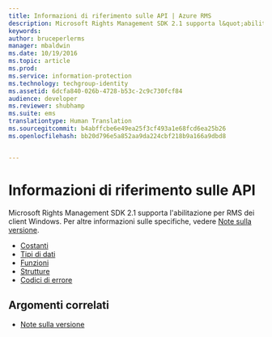 ```yaml
---
title: Informazioni di riferimento sulle API | Azure RMS
description: Microsoft Rights Management SDK 2.1 supporta l&quot;abilitazione per RMS dei client Windows.
keywords: 
author: bruceperlerms
manager: mbaldwin
ms.date: 10/19/2016
ms.topic: article
ms.prod: 
ms.service: information-protection
ms.technology: techgroup-identity
ms.assetid: 6dcfa840-026b-4728-b53c-2c9c730fcf84
audience: developer
ms.reviewer: shubhamp
ms.suite: ems
translationtype: Human Translation
ms.sourcegitcommit: b4abffcbe6e49ea25f3cf493a1e68fcd6ea25b26
ms.openlocfilehash: bb20d796e5a852aa9da224cbf218b9a166a9dbd8


---
```


# Informazioni di riferimento sulle API

Microsoft Rights Management SDK 2.1 supporta l'abilitazione per RMS dei client Windows. Per altre informazioni sulle specifiche, vedere [Note sulla versione](release-notes-rtm.md).
- [Costanti](https://msdn.microsoft.com/library/hh535291.aspx)
- [Tipi di dati](https://msdn.microsoft.com/library/hh535288.aspx)
- [Funzioni](https://msdn.microsoft.com/library/hh535289.aspx)
- [Strutture](https://msdn.microsoft.com/library/hh535294.aspx)
- [Codici di errore](https://msdn.microsoft.com/library/hh535248.aspx)



## Argomenti correlati

* [Note sulla versione](release-notes-rtm.md)
 

 



<!--HONumber=Sep16_HO5-->



